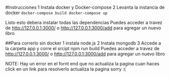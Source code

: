 #Instrucciones
1 Instala docker y Docker-compose
2 Levanta la instancia de docker 
``
  docker-compose build
  docker-compose up
``

Listo esto debera instalar todas las dependencias
Puedes acceder a travez de http://127.0.0.1:3000/ o http://127.0.0.1:3000/add para agregar un nuevo libro


##Para correrlo sin docker
1 instala node.js
2 Instala mongodb
3 Accede a la carpeta app y corre el srcipt npm run build
Puedes acceder a travez de http://127.0.0.1:3000/ o http://127.0.0.1:3000/add para agregar un nuevo libro

NOTE: Hay un error en el fornt end que no actualiza la pagina cuan haces click en un link para resolverlo actualiza la pagina sorry :(